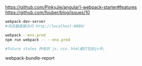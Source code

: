 

https://github.com/PinkyJie/angular1-webpack-starter#features
https://github.com/fouber/blog/issues/10


```bash
webpack-dev-server
#浏览器直接访问 http://localhost:8080/

webpack --env.prod
npm run webpack -- --env.prod

#future states 所有的 js，css，html都打包到js中。
```


webpack-bundle-report
